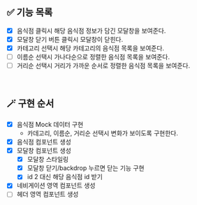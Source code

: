 ## ✅ 기능 목록

- [x] 음식점 클릭시 해당 음식점 정보가 담긴 모달창을 보여준다.
- [x] 모달창 닫기 버튼 클릭시 모달창이 닫힌다.
- [x] 카테고리 선택시 해당 카테고리의 음식점 목록을 보여준다.
- [ ] 이름순 선택시 가나다순으로 정렬한 음식점 목록을 보여준다.
- [ ] 거리순 선택시 거리가 가까운 순서로 정렬한 음식점 목록을 보여준다.

<br>

## 🪄 구현 순서

- [x] 음식점 Mock 데이터 구현
  - 카데고리, 이름순, 거리순 선택시 변화가 보이도록 구현한다.
- [x] 음식점 컴포넌트 생성
- [x] 모달창 컴포넌트 생성
  - [x] 모달창 스타일링
  - [x] 모달창 닫기/backdrop 누르면 닫는 기능 구현
  - [x] id 2 대신 해당 음식점 id 받기
- [x] 네비게이션 영역 컴포넌트 생성
- [ ] 헤더 영역 컴포넌트 생성
